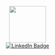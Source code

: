 <div id="header" align="center">
<img src="https://media3.giphy.com/media/MeJgB3yMMwIaHmKD4z/giphy.gif?cid=ecf05e47ee0bc80egnmn3ve8ppbisy9usy9zis4egbxex61j&ep=v1_gifs_search&rid=giphy.gif&ct=g" width="100"/>
</div>

<div id="badges" align="center">
  <a href="https://www.linkedin.com/in/davide-manzella-37416b223/">
    <img src="https://img.shields.io/badge/LinkedIn-blue?style=for-the-badge&logo=linkedin&logoColor=white" alt="LinkedIn Badge"/>
  </a>
</div>
